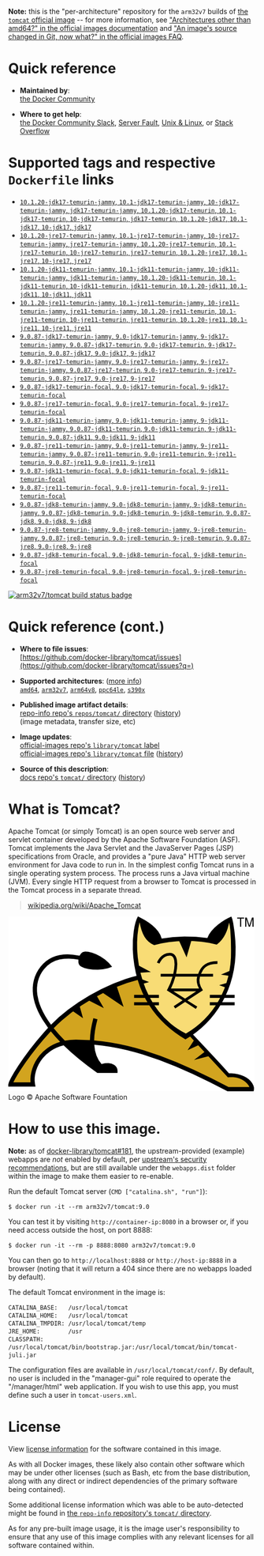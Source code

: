 <!--

********************************************************************************

WARNING:

    DO NOT EDIT "tomcat/README.md"

    IT IS AUTO-GENERATED

    (from the other files in "tomcat/" combined with a set of templates)

********************************************************************************

-->

**Note:** this is the "per-architecture" repository for the `arm32v7` builds of [the `tomcat` official image](https://hub.docker.com/_/tomcat) -- for more information, see ["Architectures other than amd64?" in the official images documentation](https://github.com/docker-library/official-images#architectures-other-than-amd64) and ["An image's source changed in Git, now what?" in the official images FAQ](https://github.com/docker-library/faq#an-images-source-changed-in-git-now-what).

# Quick reference

-	**Maintained by**:  
	[the Docker Community](https://github.com/docker-library/tomcat)

-	**Where to get help**:  
	[the Docker Community Slack](https://dockr.ly/comm-slack), [Server Fault](https://serverfault.com/help/on-topic), [Unix & Linux](https://unix.stackexchange.com/help/on-topic), or [Stack Overflow](https://stackoverflow.com/help/on-topic)

# Supported tags and respective `Dockerfile` links

-	[`10.1.20-jdk17-temurin-jammy`, `10.1-jdk17-temurin-jammy`, `10-jdk17-temurin-jammy`, `jdk17-temurin-jammy`, `10.1.20-jdk17-temurin`, `10.1-jdk17-temurin`, `10-jdk17-temurin`, `jdk17-temurin`, `10.1.20-jdk17`, `10.1-jdk17`, `10-jdk17`, `jdk17`](https://github.com/docker-library/tomcat/blob/76e168eaafd429d0323cdcdc020d1340315518e6/10.1/jdk17/temurin-jammy/Dockerfile)
-	[`10.1.20-jre17-temurin-jammy`, `10.1-jre17-temurin-jammy`, `10-jre17-temurin-jammy`, `jre17-temurin-jammy`, `10.1.20-jre17-temurin`, `10.1-jre17-temurin`, `10-jre17-temurin`, `jre17-temurin`, `10.1.20-jre17`, `10.1-jre17`, `10-jre17`, `jre17`](https://github.com/docker-library/tomcat/blob/76e168eaafd429d0323cdcdc020d1340315518e6/10.1/jre17/temurin-jammy/Dockerfile)
-	[`10.1.20-jdk11-temurin-jammy`, `10.1-jdk11-temurin-jammy`, `10-jdk11-temurin-jammy`, `jdk11-temurin-jammy`, `10.1.20-jdk11-temurin`, `10.1-jdk11-temurin`, `10-jdk11-temurin`, `jdk11-temurin`, `10.1.20-jdk11`, `10.1-jdk11`, `10-jdk11`, `jdk11`](https://github.com/docker-library/tomcat/blob/76e168eaafd429d0323cdcdc020d1340315518e6/10.1/jdk11/temurin-jammy/Dockerfile)
-	[`10.1.20-jre11-temurin-jammy`, `10.1-jre11-temurin-jammy`, `10-jre11-temurin-jammy`, `jre11-temurin-jammy`, `10.1.20-jre11-temurin`, `10.1-jre11-temurin`, `10-jre11-temurin`, `jre11-temurin`, `10.1.20-jre11`, `10.1-jre11`, `10-jre11`, `jre11`](https://github.com/docker-library/tomcat/blob/76e168eaafd429d0323cdcdc020d1340315518e6/10.1/jre11/temurin-jammy/Dockerfile)
-	[`9.0.87-jdk17-temurin-jammy`, `9.0-jdk17-temurin-jammy`, `9-jdk17-temurin-jammy`, `9.0.87-jdk17-temurin`, `9.0-jdk17-temurin`, `9-jdk17-temurin`, `9.0.87-jdk17`, `9.0-jdk17`, `9-jdk17`](https://github.com/docker-library/tomcat/blob/3ca04782a5cc623bda70cd002ec9577f7ae7b1b9/9.0/jdk17/temurin-jammy/Dockerfile)
-	[`9.0.87-jre17-temurin-jammy`, `9.0-jre17-temurin-jammy`, `9-jre17-temurin-jammy`, `9.0.87-jre17-temurin`, `9.0-jre17-temurin`, `9-jre17-temurin`, `9.0.87-jre17`, `9.0-jre17`, `9-jre17`](https://github.com/docker-library/tomcat/blob/3ca04782a5cc623bda70cd002ec9577f7ae7b1b9/9.0/jre17/temurin-jammy/Dockerfile)
-	[`9.0.87-jdk17-temurin-focal`, `9.0-jdk17-temurin-focal`, `9-jdk17-temurin-focal`](https://github.com/docker-library/tomcat/blob/3ca04782a5cc623bda70cd002ec9577f7ae7b1b9/9.0/jdk17/temurin-focal/Dockerfile)
-	[`9.0.87-jre17-temurin-focal`, `9.0-jre17-temurin-focal`, `9-jre17-temurin-focal`](https://github.com/docker-library/tomcat/blob/3ca04782a5cc623bda70cd002ec9577f7ae7b1b9/9.0/jre17/temurin-focal/Dockerfile)
-	[`9.0.87-jdk11-temurin-jammy`, `9.0-jdk11-temurin-jammy`, `9-jdk11-temurin-jammy`, `9.0.87-jdk11-temurin`, `9.0-jdk11-temurin`, `9-jdk11-temurin`, `9.0.87-jdk11`, `9.0-jdk11`, `9-jdk11`](https://github.com/docker-library/tomcat/blob/3ca04782a5cc623bda70cd002ec9577f7ae7b1b9/9.0/jdk11/temurin-jammy/Dockerfile)
-	[`9.0.87-jre11-temurin-jammy`, `9.0-jre11-temurin-jammy`, `9-jre11-temurin-jammy`, `9.0.87-jre11-temurin`, `9.0-jre11-temurin`, `9-jre11-temurin`, `9.0.87-jre11`, `9.0-jre11`, `9-jre11`](https://github.com/docker-library/tomcat/blob/3ca04782a5cc623bda70cd002ec9577f7ae7b1b9/9.0/jre11/temurin-jammy/Dockerfile)
-	[`9.0.87-jdk11-temurin-focal`, `9.0-jdk11-temurin-focal`, `9-jdk11-temurin-focal`](https://github.com/docker-library/tomcat/blob/3ca04782a5cc623bda70cd002ec9577f7ae7b1b9/9.0/jdk11/temurin-focal/Dockerfile)
-	[`9.0.87-jre11-temurin-focal`, `9.0-jre11-temurin-focal`, `9-jre11-temurin-focal`](https://github.com/docker-library/tomcat/blob/3ca04782a5cc623bda70cd002ec9577f7ae7b1b9/9.0/jre11/temurin-focal/Dockerfile)
-	[`9.0.87-jdk8-temurin-jammy`, `9.0-jdk8-temurin-jammy`, `9-jdk8-temurin-jammy`, `9.0.87-jdk8-temurin`, `9.0-jdk8-temurin`, `9-jdk8-temurin`, `9.0.87-jdk8`, `9.0-jdk8`, `9-jdk8`](https://github.com/docker-library/tomcat/blob/3ca04782a5cc623bda70cd002ec9577f7ae7b1b9/9.0/jdk8/temurin-jammy/Dockerfile)
-	[`9.0.87-jre8-temurin-jammy`, `9.0-jre8-temurin-jammy`, `9-jre8-temurin-jammy`, `9.0.87-jre8-temurin`, `9.0-jre8-temurin`, `9-jre8-temurin`, `9.0.87-jre8`, `9.0-jre8`, `9-jre8`](https://github.com/docker-library/tomcat/blob/3ca04782a5cc623bda70cd002ec9577f7ae7b1b9/9.0/jre8/temurin-jammy/Dockerfile)
-	[`9.0.87-jdk8-temurin-focal`, `9.0-jdk8-temurin-focal`, `9-jdk8-temurin-focal`](https://github.com/docker-library/tomcat/blob/3ca04782a5cc623bda70cd002ec9577f7ae7b1b9/9.0/jdk8/temurin-focal/Dockerfile)
-	[`9.0.87-jre8-temurin-focal`, `9.0-jre8-temurin-focal`, `9-jre8-temurin-focal`](https://github.com/docker-library/tomcat/blob/3ca04782a5cc623bda70cd002ec9577f7ae7b1b9/9.0/jre8/temurin-focal/Dockerfile)

[![arm32v7/tomcat build status badge](https://img.shields.io/jenkins/s/https/doi-janky.infosiftr.net/job/multiarch/job/arm32v7/job/tomcat.svg?label=arm32v7/tomcat%20%20build%20job)](https://doi-janky.infosiftr.net/job/multiarch/job/arm32v7/job/tomcat/)

# Quick reference (cont.)

-	**Where to file issues**:  
	[https://github.com/docker-library/tomcat/issues](https://github.com/docker-library/tomcat/issues?q=)

-	**Supported architectures**: ([more info](https://github.com/docker-library/official-images#architectures-other-than-amd64))  
	[`amd64`](https://hub.docker.com/r/amd64/tomcat/), [`arm32v7`](https://hub.docker.com/r/arm32v7/tomcat/), [`arm64v8`](https://hub.docker.com/r/arm64v8/tomcat/), [`ppc64le`](https://hub.docker.com/r/ppc64le/tomcat/), [`s390x`](https://hub.docker.com/r/s390x/tomcat/)

-	**Published image artifact details**:  
	[repo-info repo's `repos/tomcat/` directory](https://github.com/docker-library/repo-info/blob/master/repos/tomcat) ([history](https://github.com/docker-library/repo-info/commits/master/repos/tomcat))  
	(image metadata, transfer size, etc)

-	**Image updates**:  
	[official-images repo's `library/tomcat` label](https://github.com/docker-library/official-images/issues?q=label%3Alibrary%2Ftomcat)  
	[official-images repo's `library/tomcat` file](https://github.com/docker-library/official-images/blob/master/library/tomcat) ([history](https://github.com/docker-library/official-images/commits/master/library/tomcat))

-	**Source of this description**:  
	[docs repo's `tomcat/` directory](https://github.com/docker-library/docs/tree/master/tomcat) ([history](https://github.com/docker-library/docs/commits/master/tomcat))

# What is Tomcat?

Apache Tomcat (or simply Tomcat) is an open source web server and servlet container developed by the Apache Software Foundation (ASF). Tomcat implements the Java Servlet and the JavaServer Pages (JSP) specifications from Oracle, and provides a "pure Java" HTTP web server environment for Java code to run in. In the simplest config Tomcat runs in a single operating system process. The process runs a Java virtual machine (JVM). Every single HTTP request from a browser to Tomcat is processed in the Tomcat process in a separate thread.

> [wikipedia.org/wiki/Apache_Tomcat](https://en.wikipedia.org/wiki/Apache_Tomcat)

![logo](https://raw.githubusercontent.com/docker-library/docs/8e31eb93a02d504d0cfe1da435aa31b377fc627d/tomcat/logo.png)Logo &copy; Apache Software Fountation

# How to use this image.

**Note:** as of [docker-library/tomcat#181](https://github.com/docker-library/tomcat/pull/181), the upstream-provided (example) webapps are *not* enabled by default, per [upstream's security recommendations](https://tomcat.apache.org/tomcat-9.0-doc/security-howto.html#Default_web_applications), but are still available under the `webapps.dist` folder within the image to make them easier to re-enable.

Run the default Tomcat server (`CMD ["catalina.sh", "run"]`):

```console
$ docker run -it --rm arm32v7/tomcat:9.0
```

You can test it by visiting `http://container-ip:8080` in a browser or, if you need access outside the host, on port 8888:

```console
$ docker run -it --rm -p 8888:8080 arm32v7/tomcat:9.0
```

You can then go to `http://localhost:8888` or `http://host-ip:8888` in a browser (noting that it will return a 404 since there are no webapps loaded by default).

The default Tomcat environment in the image is:

	CATALINA_BASE:   /usr/local/tomcat
	CATALINA_HOME:   /usr/local/tomcat
	CATALINA_TMPDIR: /usr/local/tomcat/temp
	JRE_HOME:        /usr
	CLASSPATH:       /usr/local/tomcat/bin/bootstrap.jar:/usr/local/tomcat/bin/tomcat-juli.jar

The configuration files are available in `/usr/local/tomcat/conf/`. By default, no user is included in the "manager-gui" role required to operate the "/manager/html" web application. If you wish to use this app, you must define such a user in `tomcat-users.xml`.

# License

View [license information](https://www.apache.org/licenses/LICENSE-2.0) for the software contained in this image.

As with all Docker images, these likely also contain other software which may be under other licenses (such as Bash, etc from the base distribution, along with any direct or indirect dependencies of the primary software being contained).

Some additional license information which was able to be auto-detected might be found in [the `repo-info` repository's `tomcat/` directory](https://github.com/docker-library/repo-info/tree/master/repos/tomcat).

As for any pre-built image usage, it is the image user's responsibility to ensure that any use of this image complies with any relevant licenses for all software contained within.
